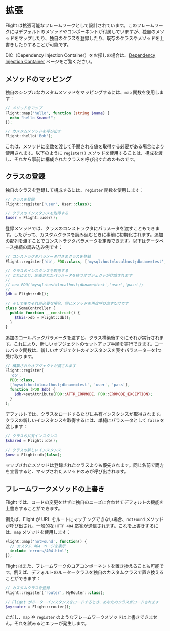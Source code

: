 # 拡張

Flight は拡張可能なフレームワークとして設計されています。このフレームワークにはデフォルトのメソッドやコンポーネントが付属していますが、独自のメソッドをマップしたり、独自のクラスを登録したり、既存のクラスやメソッドを上書きしたりすることが可能です。

DIC（Dependency Injection Container）をお探しの場合は、[Dependency Injection Container](dependency-injection-container) ページをご覧ください。

## メソッドのマッピング

独自のシンプルなカスタムメソッドをマッピングするには、`map` 関数を使用します：

```php
// メソッドをマップ
Flight::map('hello', function (string $name) {
  echo "hello $name!";
});

// カスタムメソッドを呼び出す
Flight::hello('Bob');
```

これは、メソッドに変数を渡して予期される値を取得する必要がある場合により使用されます。以下のように `register()` メソッドを使用することは、構成を渡し、それから事前に構成されたクラスを呼び出すためのものです。

## クラスの登録

独自のクラスを登録して構成するには、`register` 関数を使用します：

```php
// クラスを登録
Flight::register('user', User::class);

// クラスのインスタンスを取得する
$user = Flight::user();
```

登録メソッドでは、クラスのコンストラクタにパラメータを渡すこともできます。したがって、カスタムクラスを読み込むときに事前に初期化されます。追加の配列を渡すことでコンストラクタパラメータを定義できます。以下はデータベース接続の読み込み例です：

```php
// コンストラクタパラメータ付きのクラスを登録
Flight::register('db', PDO::class, ['mysql:host=localhost;dbname=test', 'user', 'pass']);

// クラスのインスタンスを取得する
// これにより、定義されたパラメータを持つオブジェクトが作成されます
//
// new PDO('mysql:host=localhost;dbname=test','user','pass');
//
$db = Flight::db();

// そして後でそれが必要な場合、同じメソッドを再度呼び出すだけです
class SomeController {
  public function __construct() {
	$this->db = Flight::db();
  }
}
```

追加のコールバックパラメータを渡すと、クラス構築後すぐにそれが実行されます。これにより、新しいオブジェクトのセットアップ手順を実行できます。コールバック関数は、新しいオブジェクトのインスタンスを表すパラメーターを1つ受け取ります。

```php
// 構築されたオブジェクトが渡されます
Flight::register(
  'db',
  PDO::class,
  ['mysql:host=localhost;dbname=test', 'user', 'pass'],
  function (PDO $db) {
    $db->setAttribute(PDO::ATTR_ERRMODE, PDO::ERRMODE_EXCEPTION);
  }
);
```

デフォルトでは、クラスをロードするたびに共有インスタンスが取得されます。クラスの新しいインスタンスを取得するには、単純にパラメータとして `false` を渡します：

```php
// クラスの共有インスタンス
$shared = Flight::db();

// クラスの新しいインスタンス
$new = Flight::db(false);
```

マップされたメソッドは登録されたクラスよりも優先されます。同じ名前で両方を宣言すると、マップされたメソッドのみが呼び出されます。

## フレームワークメソッドの上書き

Flight では、コードの変更をせずに独自のニーズに合わせてデフォルトの機能を上書きすることができます。

例えば、Flight が URL をルートにマッチングできない場合、`notFound` メソッドが呼び出され、一般的な `HTTP 404` 応答が送信されます。これを上書きするには、`map` メソッドを使用します：

```php
Flight::map('notFound', function() {
  // カスタム 404 ページを表示
  include 'errors/404.html';
});
```

Flight はまた、フレームワークのコアコンポーネントを置き換えることも可能です。例えば、デフォルトのルータークラスを独自のカスタムクラスで置き換えることができます：

```php
// カスタムクラスを登録
Flight::register('router', MyRouter::class);

// Flight がルーターインスタンスをロードするとき、あなたのクラスがロードされます
$myrouter = Flight::router();
```

ただし、`map` や `register` のようなフレームワークメソッドは上書きできません。それを試みるとエラーが発生します。